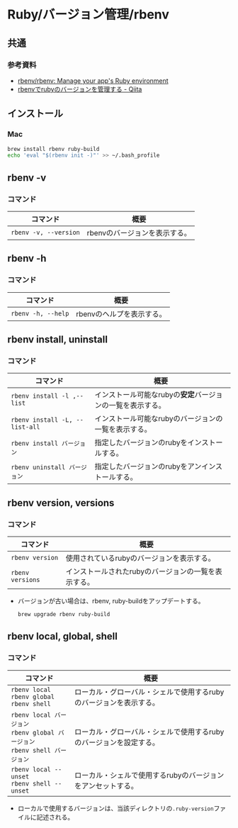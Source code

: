 # Ruby/バージョン管理/rbenv

## 共通

### 参考資料

- [rbenv/rbenv: Manage your app's Ruby environment](https://github.com/rbenv/rbenv)
- [rbenvでrubyのバージョンを管理する - Qiita](https://qiita.com/hujuu/items/3d600f2b2384c145ad12)

## インストール

### Mac

```bash
brew install rbenv ruby-build
echo 'eval "$(rbenv init -)"' >> ~/.bash_profile
```

## rbenv -v

### コマンド

| コマンド              | 概要                          |
| --------------------- | ----------------------------- |
| `rbenv -v, --version` | rbenvのバージョンを表示する。 |

## rbenv -h

### コマンド

| コマンド           | 概要                      |
| ------------------ | ------------------------- |
| `rbenv -h, --help` | rbenvのヘルプを表示する。 |

## rbenv install, uninstall

### コマンド

| コマンド                       | 概要                                                         |
| ------------------------------ | ------------------------------------------------------------ |
| `rbenv install -l ,--list`     | インストール可能なrubyの**安定**バージョンの一覧を表示する。 |
| `rbenv install -L, --list-all` | インストール可能なrubyのバージョンの一覧を表示する。         |
| `rbenv install バージョン`     | 指定したバージョンのrubyをインストールする。                 |
| `rbenv uninstall バージョン`   | 指定したバージョンのrubyをアンインストールする。             |

## rbenv version, versions

### コマンド

| コマンド         | 概要                                                 |
| ---------------- | ---------------------------------------------------- |
| `rbenv version`  | 使用されているrubyのバージョンを表示する。           |
| `rbenv versions` | インストールされたrubyのバージョンの一覧を表示する。 |

- バージョンが古い場合は、rbenv, ruby-buildをアップデートする。

  ```bash
  brew upgrade rbenv ruby-build
  ```

## rbenv local, global, shell

### コマンド

| コマンド                                                     | 概要                                                         |
| ------------------------------------------------------------ | ------------------------------------------------------------ |
| `rbenv local`<br />`rbenv global`<br />`rbenv shell`         | ローカル・グローバル・シェルで使用するrubyのバージョンを表示する。 |
| `rbenv local バージョン`<br />`rbenv global バージョン`<br />`rbenv shell バージョン` | ローカル・グローバル・シェルで使用するrubyのバージョンを設定する。 |
| `rbenv local --unset`<br />`rbenv shell --unset`             | ローカル・シェルで使用するrubyのバージョンをアンセットする。 |

- ローカルで使用するバージョンは、当該ディレクトリの`.ruby-version`ファイルに記述される。
